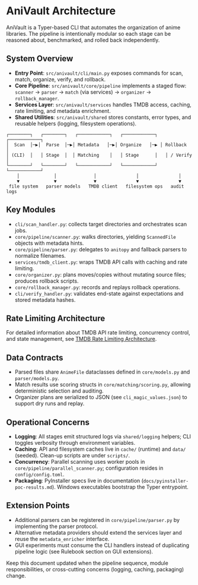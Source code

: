 # AniVault Architecture

AniVault is a Typer-based CLI that automates the organization of anime libraries. The pipeline is intentionally modular so each stage can be reasoned about, benchmarked, and rolled back independently.

## System Overview
- **Entry Point**: `src/anivault/cli/main.py` exposes commands for scan, match, organize, verify, and rollback.
- **Core Pipeline**: `src/anivault/core/pipeline` implements a staged flow: `scanner` → `parser` → `match` (via services) → `organizer` → `rollback_manager`.
- **Services Layer**: `src/anivault/services` handles TMDB access, caching, rate limiting, and metadata enrichment.
- **Shared Utilities**: `src/anivault/shared` stores constants, error types, and reusable helpers (logging, filesystem operations).

```
┌────────┐   ┌────────┐   ┌────────────┐   ┌────────────┐   ┌────────────┐
│  Scan  │─▶│  Parse  │─▶│ Metadata   │─▶│ Organize   │─▶ │ Rollback   │
│ (CLI)  │   │ Stage  │  │ Matching    │   │ Stage      │   │ / Verify   │
└────────┘   └────────┘   └────────────┘   └────────────┘   └────────────┘
    │             │              │               │               │
    ▼             ▼              ▼               ▼               ▼
 file system   parser models   TMDB client   filesystem ops   audit logs
```

## Key Modules
- `cli/scan_handler.py`: collects target directories and orchestrates scan jobs.
- `core/pipeline/scanner.py`: walks directories, yielding `ScannedFile` objects with metadata hints.
- `core/pipeline/parser.py`: delegates to `anitopy` and fallback parsers to normalize filenames.
- `services/tmdb_client.py`: wraps TMDB API calls with caching and rate limiting.
- `core/organizer.py`: plans moves/copies without mutating source files; produces rollback scripts.
- `core/rollback_manager.py`: records and replays rollback operations.
- `cli/verify_handler.py`: validates end-state against expectations and stored metadata hashes.

## Rate Limiting Architecture
For detailed information about TMDB API rate limiting, concurrency control, and state management, see [TMDB Rate Limiting Architecture](../development/tmdb-rate-limiting-architecture.md).

## Data Contracts
- Parsed files share `AnimeFile` dataclasses defined in `core/models.py` and `parser/models.py`.
- Match results use scoring structs in `core/matching/scoring.py`, allowing deterministic selection and auditing.
- Organizer plans are serialized to JSON (see `cli_magic_values.json`) to support dry runs and replay.

## Operational Concerns
- **Logging**: All stages emit structured logs via `shared/logging` helpers; CLI toggles verbosity through environment variables.
- **Caching**: API and filesystem caches live in `cache/` (runtime) and `data/` (seeded). Clean-up scripts are under `scripts/`.
- **Concurrency**: Parallel scanning uses worker pools in `core/pipeline/parallel_scanner.py`; configuration resides in `config/config.toml`.
- **Packaging**: PyInstaller specs live in documentation (`docs/pyinstaller-poc-results.md`). Windows executables bootstrap the Typer entrypoint.

## Extension Points
- Additional parsers can be registered in `core/pipeline/parser.py` by implementing the parser protocol.
- Alternative metadata providers should extend the services layer and reuse the `metadata_enricher` interface.
- GUI experiments must consume the CLI handlers instead of duplicating pipeline logic (see Rulebook section on GUI extensions).

Keep this document updated when the pipeline sequence, module responsibilities, or cross-cutting concerns (logging, caching, packaging) change.
